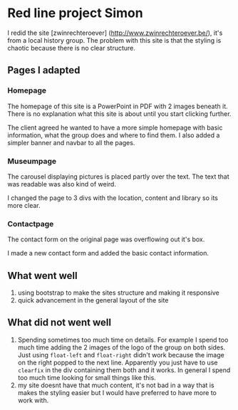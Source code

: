 # Red line project Simon


I redid the site [zwinrechteroever] (http://www.zwinrechteroever.be/), it's from a local history group. The problem with this site is that the styling is chaotic because there is no clear structure.

## Pages I adapted

### Homepage

The homepage of this site is a PowerPoint in PDF with 2 images beneath it. There is no explanation what this site is about until you start clicking further.

The client agreed he wanted to have a more simple homepage with basic information, what the group does and where to find them. I also added a simpler banner and navbar to all the pages.

### Museumpage

The carousel displaying pictures is placed partly over the text. The text that was readable was also kind of weird.

I changed the page to 3 divs with the location, content and library so its more clear.

### Contactpage

The contact form on the original page was overflowing out it's box.

I made a new contact form and added the basic contact information.


## What went well

1. using bootstrap to make the sites structure and making it responsive
2. quick advancement in the general layout of the site


## What did not went well

1. Spending sometimes too much time on details. For example I spend too much time adding the 2 images of the logo of the group on both sides. Just using `float-left` and `float-right` didn't work because the image on the right popped to the next line. Apparently you just have to use `clearfix` in the div containing them both and it works. In general I spend too much time looking for small things like this.
2. my site doesnt have that much content, it's not bad in a way that is makes the styling easier but I would have preferred to have more to work with.
